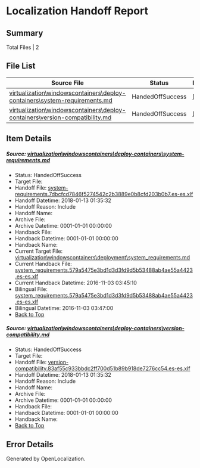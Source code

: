 # <a name='report-top'></a> Localization Handoff Report

## Summary
 Total Files | 2

## File List
 Source File | Status | Details 
 ----------- | ------ | ------- 
 [virtualization\windowscontainers\deploy-containers\system-requirements.md](https://github.com/Microsoft/Virtualization-Documentation-Private/blob/7fc79235cbee052e07366b8a6aa7e035a5e3434f/virtualization/windowscontainers/deploy-containers/system-requirements.md) | HandedOffSuccess | [Details](#88d094202c49cf725e9d608a0810e7d9f8a1e271328)
 [virtualization\windowscontainers\deploy-containers\version-compatibility.md](https://github.com/Microsoft/Virtualization-Documentation-Private/blob/7fc79235cbee052e07366b8a6aa7e035a5e3434f/virtualization/windowscontainers/deploy-containers/version-compatibility.md) | HandedOffSuccess | [Details](#5c82c715bca6260e776946d538b942b74b7f1bc1329)

## Item Details
##### <a name='88d094202c49cf725e9d608a0810e7d9f8a1e271328'></a> Source: [virtualization\windowscontainers\deploy-containers\system-requirements.md](https://github.com/Microsoft/Virtualization-Documentation-Private/blob/7fc79235cbee052e07366b8a6aa7e035a5e3434f/virtualization/windowscontainers/deploy-containers/system-requirements.md)
* Status: HandedOffSuccess
* Target File: 
* Handoff File: [system-requirements.7dbcfcd7846f5274542c2b3889e0b8cfd203b0b7.es-es.xlf](https://github.com/MicrosoftDocs/Virtualization-Documentation-Private.handoff/blob/cfa25ba0c0cf9356260b46fd4e6cb94dd6cd604d/ol-handoff/MicrosoftDocs/Virtualization-Documentation-Private.es-es/live/system-requirements.7dbcfcd7846f5274542c2b3889e0b8cfd203b0b7.es-es.xlf)
* Handoff Datetime: 2018-01-13 01:35:32
* Handoff Reason: Include
* Handoff Name: 
* Archive File: 
* Archive Datetime: 0001-01-01 00:00:00
* Handback File: 
* Handback Datetime: 0001-01-01 00:00:00
* Handback Name: 
* Current Target File: [virtualization\windowscontainers\deployment\system_requirements.md](https://github.com/MicrosoftDocs/Virtualization-Documentation-Private.es-es/blob/0c8dd09e0b31fcce1f45d10a2070a4c8298e1884/virtualization/windowscontainers/deployment/system_requirements.md)
* Current Handback File: [system_requirements.579a5475e3bd1d3d3fd9d5b53488ab4ae55a4423.es-es.xlf](https://github.com/MicrosoftDocs/Virtualization-Documentation-Private.handback/blob/fc3bd3839320df82cda5cbaed6c9c91dd65a3b80/ol-handback/Microsoft/Virtualization-Documentation-Private.es-es/live/system_requirements.579a5475e3bd1d3d3fd9d5b53488ab4ae55a4423.es-es.xlf)
* Current Handback Datetime: 2016-11-03 03:45:10
* Bilingual File: [system_requirements.579a5475e3bd1d3d3fd9d5b53488ab4ae55a4423.es-es.xlf](https://github.com/MicrosoftDocs/Virtualization-Documentation-Private.handback/blob/fc3bd3839320df82cda5cbaed6c9c91dd65a3b80/ol-handback/Microsoft/Virtualization-Documentation-Private.es-es/live/system_requirements.579a5475e3bd1d3d3fd9d5b53488ab4ae55a4423.es-es.xlf)
* Bilingual Datetime: 2016-11-03 03:47:00
* [Back to Top](#report-top)

##### <a name='5c82c715bca6260e776946d538b942b74b7f1bc1329'></a> Source: [virtualization\windowscontainers\deploy-containers\version-compatibility.md](https://github.com/Microsoft/Virtualization-Documentation-Private/blob/7fc79235cbee052e07366b8a6aa7e035a5e3434f/virtualization/windowscontainers/deploy-containers/version-compatibility.md)
* Status: HandedOffSuccess
* Target File: 
* Handoff File: [version-compatibility.83af55c933bbdc2ff700d51b89b918de7276cc54.es-es.xlf](https://github.com/MicrosoftDocs/Virtualization-Documentation-Private.handoff/blob/cfa25ba0c0cf9356260b46fd4e6cb94dd6cd604d/ol-handoff/MicrosoftDocs/Virtualization-Documentation-Private.es-es/live/version-compatibility.83af55c933bbdc2ff700d51b89b918de7276cc54.es-es.xlf)
* Handoff Datetime: 2018-01-13 01:35:32
* Handoff Reason: Include
* Handoff Name: 
* Archive File: 
* Archive Datetime: 0001-01-01 00:00:00
* Handback File: 
* Handback Datetime: 0001-01-01 00:00:00
* Handback Name: 
* [Back to Top](#report-top)


## Error Details

Generated by OpenLocalization.

